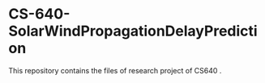 # CS-640-SolarWindPropagationDelayPrediction
This repository contains the files of research project of CS640 . 

